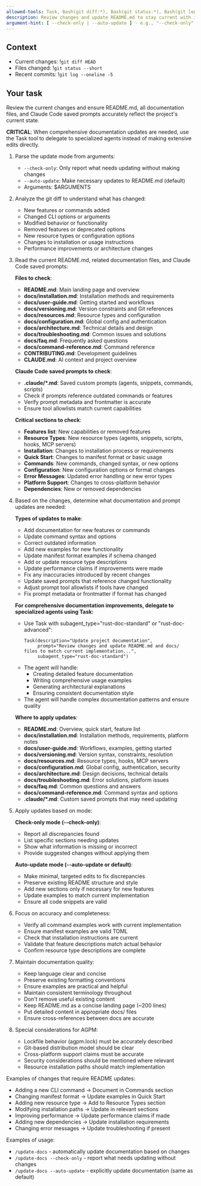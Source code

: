 ```yaml
---
allowed-tools: Task, Bash(git diff:*), Bash(git status:*), Bash(git log:*), Bash(git show:*), Bash(cargo:*), Read, Write, Edit, MultiEdit, Glob, Grep, TodoWrite, WebSearch, WebFetch
description: Review changes and update README.md to stay current with implementation
argument-hint: [ --check-only | --auto-update ] - e.g., "--check-only" to only report needed updates
---
```


## Context

- Current changes: !`git diff HEAD`
- Files changed: !`git status --short`
- Recent commits: !`git log --oneline -5`

## Your task

Review the current changes and ensure README.md, all documentation files, and Claude Code saved prompts accurately reflect the project's current state.

**CRITICAL**: When comprehensive documentation updates are needed, use the Task tool to delegate to specialized agents instead of making extensive edits directly.

1. Parse the update mode from arguments:
   - `--check-only`: Only report what needs updating without making changes
   - `--auto-update`: Make necessary updates to README.md (default)
   - Arguments: $ARGUMENTS

2. Analyze the git diff to understand what has changed:
   - New features or commands added
   - Changed CLI options or arguments
   - Modified behavior or functionality
   - Removed features or deprecated options
   - New resource types or configuration options
   - Changes to installation or usage instructions
   - Performance improvements or architecture changes

3. Read the current README.md, related documentation files, and Claude Code saved prompts:

   **Files to check**:
   - **README.md**: Main landing page and overview
   - **docs/installation.md**: Installation methods and requirements
   - **docs/user-guide.md**: Getting started and workflows
   - **docs/versioning.md**: Version constraints and Git references
   - **docs/resources.md**: Resource types and configuration
   - **docs/configuration.md**: Global config and authentication
   - **docs/architecture.md**: Technical details and design
   - **docs/troubleshooting.md**: Common issues and solutions
   - **docs/faq.md**: Frequently asked questions
   - **docs/command-reference.md**: Command reference
   - **CONTRIBUTING.md**: Development guidelines
   - **CLAUDE.md**: AI context and project overview

   **Claude Code saved prompts to check**:
   - **.claude/*.md**: Saved custom prompts (agents, snippets, commands, scripts)
   - Check if prompts reference outdated commands or features
   - Verify prompt metadata and frontmatter is accurate
   - Ensure tool allowlists match current capabilities

   **Critical sections to check**:
   - **Features list**: New capabilities or removed features
   - **Resource Types**: New resource types (agents, snippets, scripts, hooks, MCP servers)
   - **Installation**: Changes to installation process or requirements
   - **Quick Start**: Changes to manifest format or basic usage
   - **Commands**: New commands, changed syntax, or new options
   - **Configuration**: New configuration options or format changes
   - **Error Messages**: Updated error handling or new error types
   - **Platform Support**: Changes to cross-platform behavior
   - **Dependencies**: New or removed dependencies

4. Based on the changes, determine what documentation and prompt updates are needed:

   **Types of updates to make**:
   - Add documentation for new features or commands
   - Update command syntax and options
   - Correct outdated information
   - Add new examples for new functionality
   - Update manifest format examples if schema changed
   - Add or update resource type descriptions
   - Update performance claims if improvements were made
   - Fix any inaccuracies introduced by recent changes
   - Update saved prompts that reference changed functionality
   - Adjust prompt tool allowlists if tools have changed
   - Fix prompt metadata or frontmatter if format has changed
   
   **For comprehensive documentation improvements, delegate to specialized agents using Task:**
   - Use Task with subagent_type="rust-doc-standard" or "rust-doc-advanced":
     ```
     Task(description="Update project documentation",
          prompt="Review changes and update README.md and docs/ files to match current implementation...",
          subagent_type="rust-doc-standard")
     ```
   - The agent will handle:
     * Creating detailed feature documentation
     * Writing comprehensive usage examples
     * Generating architectural explanations
     * Ensuring consistent documentation style
   - The agent will handle complex documentation patterns and ensure quality
   
   **Where to apply updates**:
   - **README.md**: Overview, quick start, feature list
   - **docs/installation.md**: Installation methods, requirements, platform notes
   - **docs/user-guide.md**: Workflows, examples, getting started
   - **docs/versioning.md**: Version syntax, constraints, resolution
   - **docs/resources.md**: Resource types, hooks, MCP servers
   - **docs/configuration.md**: Global config, authentication, security
   - **docs/architecture.md**: Design decisions, technical details
   - **docs/troubleshooting.md**: Error solutions, platform issues
   - **docs/faq.md**: Common questions and answers
   - **docs/command-reference.md**: Command syntax and options
   - **.claude/*.md**: Custom saved prompts that may need updating

5. Apply updates based on mode:

   **Check-only mode (--check-only)**:
   - Report all discrepancies found
   - List specific sections needing updates
   - Show what information is missing or incorrect
   - Provide suggested changes without applying them

   **Auto-update mode (--auto-update or default)**:
   - Make minimal, targeted edits to fix discrepancies
   - Preserve existing README structure and style
   - Add new sections only if necessary for new features
   - Update examples to match current implementation
   - Ensure all code snippets are valid

6. Focus on accuracy and completeness:
   - Verify all command examples work with current implementation
   - Ensure manifest examples are valid TOML
   - Check that installation instructions are current
   - Validate that feature descriptions match actual behavior
   - Confirm resource type descriptions are complete

7. Maintain documentation quality:
   - Keep language clear and concise
   - Preserve existing formatting conventions
   - Ensure examples are practical and helpful
   - Maintain consistent terminology throughout
   - Don't remove useful existing content
   - Keep README.md as a concise landing page (~200 lines)
   - Put detailed content in appropriate docs/ files
   - Ensure cross-references between docs are accurate

8. Special considerations for AGPM:
   - Lockfile behavior (agpm.lock) must be accurately described
   - Git-based distribution model should be clear
   - Cross-platform support claims must be accurate
   - Security considerations should be mentioned where relevant
   - Resource installation paths should match implementation

Examples of changes that require README updates:
- Adding a new CLI command → Document in Commands section
- Changing manifest format → Update examples in Quick Start
- Adding new resource type → Add to Resource Types section
- Modifying installation paths → Update in relevant sections
- Improving performance → Update performance claims if made
- Adding new dependencies → Update installation requirements
- Changing error messages → Update troubleshooting if present

Examples of usage:
- `/update-docs` - automatically update documentation based on changes
- `/update-docs --check-only` - report what needs updating without changes
- `/update-docs --auto-update` - explicitly update documentation (same as default)